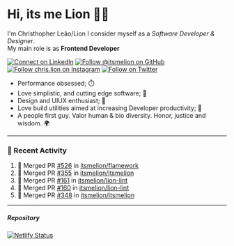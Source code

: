 # Hi, its me Lion 👋🦁

I'm Christhopher Leão/Lion
I consider myself as a _Software Developer & Designer_.<br/>My main role is as <b>Frontend Developer</b>
<br />

[![Connect on LinkedIn](https://img.shields.io/badge/--linkedin?label=LinkedIn&logo=LinkedIn&style=social)](https://www.linkedin.com/in/chrislion)
[![Follow @itsmelion on GitHub](https://img.shields.io/github/followers/itsmelion?label=follow%20%40itsmeLion&style=social)](https://github.com/itsmelion)
[![Follow chris.lion on Instagram](https://img.shields.io/badge/--instagram?label=@chris.lion&logo=Instagram&style=social)](https://instagram.com/chris.lion)
[![Follow on Twitter](https://img.shields.io/badge/--twitter?label=@ChrisLion_me&logo=Twitter&style=social)](https://twitter.com/chrislion_me)

- Performance obsessed; ⏱️
- Love simplistic, and cutting edge software; 📆
- Design and UIUX enthusiast; 🎨
- Love build utilities aimed at increasing Developer productivity; 🧰
- A people first guy. Valor human & bio diversity. Honor, justice and wisdom. 🌍

---
### 📰 Recent Activity

<!--START_SECTION:activity-->
1. 🎉 Merged PR [#526](https://github.com/itsmelion/flamework/pull/526) in [itsmelion/flamework](https://github.com/itsmelion/flamework)
2. 🎉 Merged PR [#355](https://github.com/itsmelion/itsmelion/pull/355) in [itsmelion/itsmelion](https://github.com/itsmelion/itsmelion)
3. 🎉 Merged PR [#161](https://github.com/itsmelion/lion-lint/pull/161) in [itsmelion/lion-lint](https://github.com/itsmelion/lion-lint)
4. 🎉 Merged PR [#160](https://github.com/itsmelion/lion-lint/pull/160) in [itsmelion/lion-lint](https://github.com/itsmelion/lion-lint)
5. 🎉 Merged PR [#348](https://github.com/itsmelion/itsmelion/pull/348) in [itsmelion/itsmelion](https://github.com/itsmelion/itsmelion)
<!--END_SECTION:activity-->

___

##### Repository
[![Netlify Status](https://api.netlify.com/api/v1/badges/9e2e6136-1ab9-42fc-8d4e-188512d5d841/deploy-status)](https://app.netlify.com/sites/lion-portfolio/deploys)
